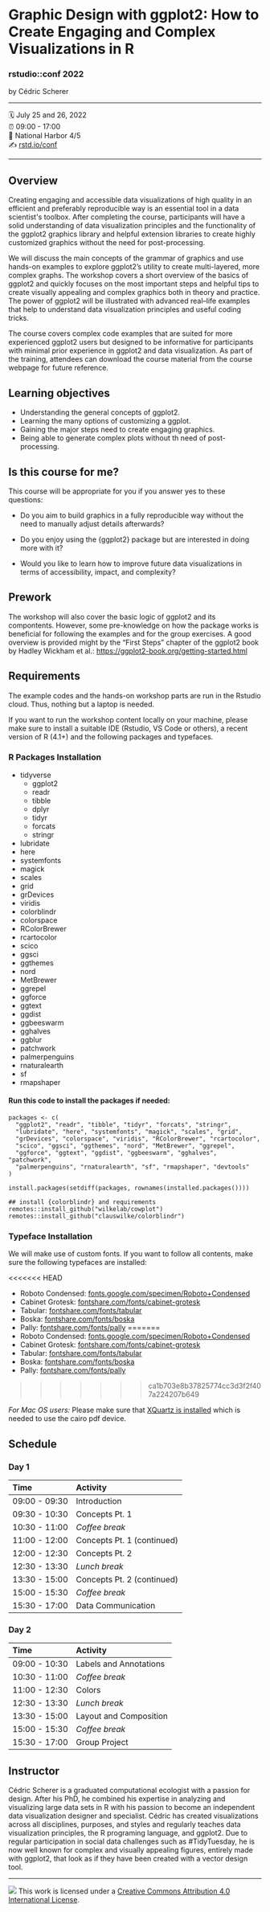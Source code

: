 # Graphic Design with ggplot2: How to Create Engaging and Complex Visualizations in R

### rstudio::conf 2022

by Cédric Scherer

------------------------------------------------------------------------

:spiral_calendar: July 25 and 26, 2022  
:alarm_clock: 09:00 - 17:00  
:hotel: National Harbor 4/5  
:writing_hand: [rstd.io/conf](http://rstd.io/conf)

------------------------------------------------------------------------

## Overview

Creating engaging and accessible data visualizations of high quality in an efficient and preferably reproducible way is an essential tool in a data scientist's toolbox. After completing the course, participants will have a solid understanding of data visualization principles and the functionality of the ggplot2 graphics library and helpful extension libraries to create highly customized graphics without the need for post-processing.

We will discuss the main concepts of the grammar of graphics and use hands-on examples to explore ggplot2’s utility to create multi-layered, more complex graphs. The workshop covers a short overview of the basics of ggplot2 and quickly focuses on the most important steps and helpful tips to create visually appealing and complex graphics both in theory and practice. The power of ggplot2 will be illustrated with advanced real–life examples that help to understand data visualization principles and useful coding tricks.

The course covers complex code examples that are suited for more experienced ggplot2 users but designed to be informative for participants with minimal prior experience in ggplot2 and data visualization. As part of the training, attendees can download the course material from the course webpage for future reference.

## Learning objectives

-   Understanding the general concepts of ggplot2.
-   Learning the many options of customizing a ggplot.
-   Gaining the major steps need to create engaging graphics.
-   Being able to generate complex plots without th need of post-processing.

## Is this course for me?

This course will be appropriate for you if you answer yes to these questions:

-   Do you aim to build graphics in a fully reproducible way without the need to manually adjust details afterwards?

-   Do you enjoy using the {ggplot2} package but are interested in doing more with it?

-   Would you like to learn how to improve future data visualizations in terms of accessibility, impact, and complexity?

## Prework

The workshop will also cover the basic logic of ggplot2 and its compontents. However, some pre-knowledge on how the package works is beneficial for following the examples and for the group exercises. A good overview is provided might by the “First Steps” chapter of the ggplot2 book by Hadley Wickham et al.: <https://ggplot2-book.org/getting-started.html>

## Requirements

The example codes and the hands-on workshop parts are run in the Rstudio cloud. Thus, nothing but a laptop is needed.


If you want to run  the workshop content locally on your machine, please make sure to install a suitable IDE (Rstudio, VS Code or others), a recent version of R (4.1+) and the following packages and typefaces.

### R Packages Installation

-   tidyverse
    -   ggplot2
    -   readr
    -   tibble
    -   dplyr
    -   tidyr
    -   forcats
    -   stringr
-   lubridate
-   here
-   systemfonts
-   magick
-   scales
-   grid
-   grDevices
-   viridis
-   colorblindr
-   colorspace
-   RColorBrewer
-   rcartocolor
-   scico
-   ggsci
-   ggthemes
-   nord
-   MetBrewer
-   ggrepel
-   ggforce
-   ggtext
-   ggdist
-   ggbeeswarm
-   gghalves
-   ggblur
-   patchwork
-   palmerpenguins
-   rnaturalearth
-   sf
-   rmapshaper

#### Run this code to install the packages if needed:

    packages <- c(
      "ggplot2", "readr", "tibble", "tidyr", "forcats", "stringr",
      "lubridate", "here", "systemfonts", "magick", "scales", "grid",
      "grDevices", "colorspace", "viridis", "RColorBrewer", "rcartocolor",
      "scico", "ggsci", "ggthemes", "nord", "MetBrewer", "ggrepel",
      "ggforce", "ggtext", "ggdist", "ggbeeswarm", "gghalves", "patchwork", 
      "palmerpenguins", "rnaturalearth", "sf", "rmapshaper", "devtools"
    )

    install.packages(setdiff(packages, rownames(installed.packages())))  

    ## install {colorblindr} and requirements
    remotes::install_github("wilkelab/cowplot")
    remotes::install_github("clauswilke/colorblindr")

### Typeface Installation

We will make use of custom fonts. If you want to follow all contents, make sure the following typefaces are installed:

<<<<<<< HEAD
-   Roboto Condensed: [fonts.google.com/specimen/Roboto+Condensed](www.fonts.google.com/specimen/Roboto+Condensed)
-   Cabinet Grotesk: [fontshare.com/fonts/cabinet-grotesk](www.fontshare.com/fonts/cabinet-grotesk)
-   Tabular: [fontshare.com/fonts/tabular](www.fontshare.com/fonts/tabular)
-   Boska: [fontshare.com/fonts/boska](www.fontshare.com/fonts/boska)
-   Pally: [fontshare.com/fonts/pally](www.fontshare.com/fonts/pally)
=======
- Roboto Condensed: [fonts.google.com/specimen/Roboto+Condensed](https://www.fonts.google.com/specimen/Roboto+Condensed)
- Cabinet Grotesk: [fontshare.com/fonts/cabinet-grotesk](https://www.fontshare.com/fonts/cabinet-grotesk)
- Tabular: [fontshare.com/fonts/tabular](https://www.fontshare.com/fonts/tabular)
- Boska: [fontshare.com/fonts/boska](https://www.fontshare.com/fonts/boska)
- Pally: [fontshare.com/fonts/pally](https://www.fontshare.com/fonts/pally)

>>>>>>> ca1b703e8b37825774cc3d3f2f407a224207b649

*For Mac OS users:* Please make sure that [XQuartz is installed](https://www.xquartz.org/) which is needed to use the cairo pdf device.

## Schedule

### Day 1

| Time          | Activity                   |
|:--------------|:---------------------------|
| 09:00 - 09:30 | Introduction               |
| 09:30 - 10:30 | Concepts Pt. 1             |
| 10:30 - 11:00 | *Coffee break*             |
| 11:00 - 12:00 | Concepts Pt. 1 (continued) |
| 12:00 - 12:30 | Concepts Pt. 2             |
| 12:30 - 13:30 | *Lunch break*              |
| 13:30 - 15:00 | Concepts Pt. 2 (continued) |
| 15:00 - 15:30 | *Coffee break*             |
| 15:30 - 17:00 | Data Communication         |

### Day 2

| Time          | Activity               |
|:--------------|:-----------------------|
| 09:00 - 10:30 | Labels and Annotations |
| 10:30 - 11:00 | *Coffee break*         |
| 11:00 - 12:30 | Colors                 |
| 12:30 - 13:30 | *Lunch break*          |
| 13:30 - 15:00 | Layout and Composition |
| 15:00 - 15:30 | *Coffee break*         |
| 15:30 - 17:00 | Group Project          |

## Instructor

Cédric Scherer is a graduated computational ecologist with a passion for design. After his PhD, he combined his expertise in analyzing and visualizing large data sets in R with his passion to become an independent data visualization designer and specialist. Cédric has created visualizations across all disciplines, purposes, and styles and regularly teaches data visualization principles, the R programing language, and ggplot2. Due to regular participation in social data challenges such as #TidyTuesday, he is now well known for complex and visually appealing figures, entirely made with ggplot2, that look as if they have been created with a vector design tool.

------------------------------------------------------------------------

![](https://i.creativecommons.org/l/by/4.0/88x31.png) This work is licensed under a [Creative Commons Attribution 4.0 International License](https://creativecommons.org/licenses/by/4.0/).
